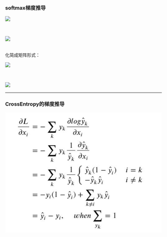 ### softmax梯度推导

![](https://latex.codecogs.com/svg.latex?\hat{y}_i=\frac{e^{x_i}}{\sum{e^{x_j}}})

<br/>

![](https://latex.codecogs.com/svg.latex?\frac{\partial{\hat{y}_i}}{\partial{x_j}}=\begin{cases}\frac{e^{x_i}\sum-e^{x_i}e^{x_j}}{\sum^2}=\hat{y}_i(1-\hat{y}_j),&i=j\\\\-\frac{e^{x_i}e^{x_j}}{\sum^2}=-\hat{y}_i\hat{y}_j,&i\neq{j}\\\\\end{cases})

<br/>
化简成矩阵形式：<br/>

![](https://latex.codecogs.com/svg.latex?\frac{\partial{\hat{y}}}{\partial{x}}=diag{(\hat{y})}-\hat{y}{\hat{y}}^\top\in{\mathbb{R}}^{d\times{d}})

<br/>

![](https://latex.codecogs.com/svg.latex?\frac{\partial{\hat{y}}}{\partial{x}}=\begin{bmatrix}\hat{y}_1&0&\cdots&0\\\\0&\hat{y}_2&\cdots&0\\\\\vdots&\vdots&\ddots&\vdots\\\\0&0&\cdots&\hat{y}_d\end{bmatrix}-\begin{bmatrix}{\hat{y}_1}^2&\hat{y}_1\hat{y}_2&\cdots&\hat{y}_1\hat{y}_d\\\\\\hat{y}_2\hat{y}_1&{\hat{y}_2}^2&\cdots&\hat{y}_2\hat{y}_d\\\vdots&\vdots&\ddots&\vdots\\\\\\hat{y}_d\hat{y}_1&\hat{y}_d\hat{y}_2&\cdots&{\hat{y}_d}^2\end{bmatrix})

-------------

### CrossEntropy的梯度推导

![](softmax_crossentropy.jpg)

<br/>


